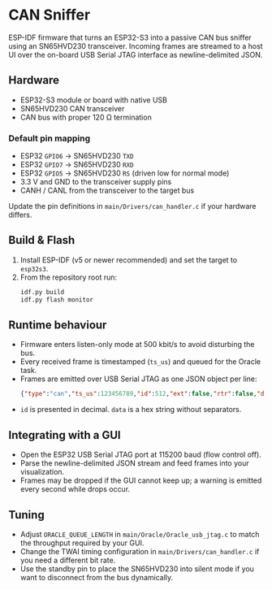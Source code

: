 # CAN Sniffer

ESP-IDF firmware that turns an ESP32-S3 into a passive CAN bus sniffer using an SN65HVD230 transceiver. Incoming frames are streamed to a host UI over the on-board USB Serial JTAG interface as newline-delimited JSON.

## Hardware
- ESP32-S3 module or board with native USB
- SN65HVD230 CAN transceiver
- CAN bus with proper 120 Ω termination

### Default pin mapping
- ESP32 `GPIO6` → SN65HVD230 `TXD`
- ESP32 `GPIO7` → SN65HVD230 `RXD`
- ESP32 `GPIO5` → SN65HVD230 `RS` (driven low for normal mode)
- 3.3 V and GND to the transceiver supply pins
- CANH / CANL from the transceiver to the target bus

Update the pin definitions in `main/Drivers/can_handler.c` if your hardware differs.

## Build & Flash
1. Install ESP-IDF (v5 or newer recommended) and set the target to `esp32s3`.
2. From the repository root run:
   ```bash
   idf.py build
   idf.py flash monitor
   ```

## Runtime behaviour
- Firmware enters listen-only mode at 500 kbit/s to avoid disturbing the bus.
- Every received frame is timestamped (`ts_us`) and queued for the Oracle task.
- Frames are emitted over USB Serial JTAG as one JSON object per line:
  ```json
  {"type":"can","ts_us":123456789,"id":512,"ext":false,"rtr":false,"dlc":8,"data":"1122334455667788"}
  ```
- `id` is presented in decimal. `data` is a hex string without separators.

## Integrating with a GUI
- Open the ESP32 USB Serial JTAG port at 115200 baud (flow control off).
- Parse the newline-delimited JSON stream and feed frames into your visualization.
- Frames may be dropped if the GUI cannot keep up; a warning is emitted every second while drops occur.

## Tuning
- Adjust `ORACLE_QUEUE_LENGTH` in `main/Oracle/Oracle_usb_jtag.c` to match the throughput required by your GUI.
- Change the TWAI timing configuration in `main/Drivers/can_handler.c` if you need a different bit rate.
- Use the standby pin to place the SN65HVD230 into silent mode if you want to disconnect from the bus dynamically.
